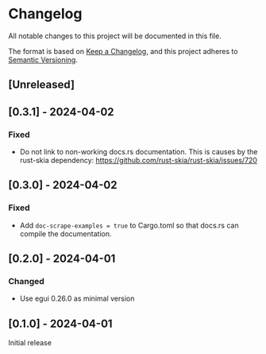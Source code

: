 # Changelog

All notable changes to this project will be documented in this file.

The format is based on [Keep a Changelog](https://keepachangelog.com/en/1.0.0/),
and this project adheres to [Semantic Versioning](https://semver.org/spec/v2.0.0.html).

## [Unreleased]

## [0.3.1] - 2024-04-02

### Fixed

- Do not link to non-working docs.rs documentation. This is causes by the
  rust-skia dependency: <https://github.com/rust-skia/rust-skia/issues/720>

## [0.3.0] - 2024-04-02

### Fixed

- Add `doc-scrape-examples = true` to Cargo.toml so that docs.rs can compile the
  documentation.

## [0.2.0] - 2024-04-01

### Changed

- Use egui 0.26.0 as minimal version

## [0.1.0] - 2024-04-01

Initial release